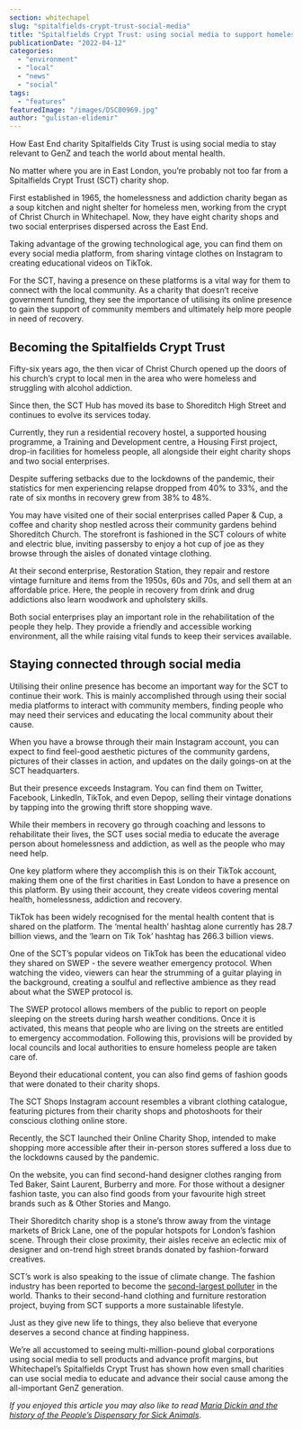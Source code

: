 ```yaml
---
section: whitechapel
slug: "spitalfields-crypt-trust-social-media"
title: "Spitalfields Crypt Trust: using social media to support homelessness and addiction"
publicationDate: "2022-04-12"
categories: 
  - "environment"
  - "local"
  - "news"
  - "social"
tags: 
  - "features"
featuredImage: "/images/DSC00969.jpg"
author: "gulistan-elidemir"
---
```


How East End charity Spitalfields City Trust is using social media to stay relevant to GenZ and teach the world about mental health.

No matter where you are in East London, you’re probably not too far from a Spitalfields Crypt Trust (SCT) charity shop.

First established in 1965, the homelessness and addiction charity began as a soup kitchen and night shelter for homeless men, working from the crypt of Christ Church in Whitechapel. Now, they have eight charity shops and two social enterprises dispersed across the East End.

Taking advantage of the growing technological age, you can find them on every social media platform, from sharing vintage clothes on Instagram to creating educational videos on TikTok. 

For the SCT, having a presence on these platforms is a vital way for them to connect with the local community. As a charity that doesn’t receive government funding, they see the importance of utilising its online presence to gain the support of community members and ultimately help more people in need of recovery. 

## Becoming the Spitalfields Crypt Trust

Fifty-six years ago, the then vicar of Christ Church opened up the doors of his church’s crypt to local men in the area who were homeless and struggling with alcohol addiction. 

Since then, the SCT Hub has moved its base to Shoreditch High Street and continues to evolve its services today.

Currently, they run a residential recovery hostel, a supported housing programme, a Training and Development centre, a Housing First project, drop-in facilities for homeless people, all alongside their eight charity shops and two social enterprises. 

Despite suffering setbacks due to the lockdowns of the pandemic, their statistics for men experiencing relapse dropped from 40% to 33%, and the rate of six months in recovery grew from 38% to 48%.

You may have visited one of their social enterprises called Paper & Cup, a coffee and charity shop nestled across their community gardens behind Shoreditch Church. The storefront is fashioned in the SCT colours of white and electric blue, inviting passersby to enjoy a hot cup of joe as they browse through the aisles of donated vintage clothing. 

At their second enterprise, Restoration Station, they repair and restore vintage furniture and items from the 1950s, 60s and 70s, and sell them at an affordable price. Here, the people in recovery from drink and drug addictions also learn woodwork and upholstery skills.

Both social enterprises play an important role in the rehabilitation of the people they help. They provide a friendly and accessible working environment, all the while raising vital funds to keep their services available.

## Staying connected through social media

Utilising their online presence has become an important way for the SCT to continue their work. This is mainly accomplished through using their social media platforms to interact with community members, finding people who may need their services and educating the local community about their cause.

When you have a browse through their main Instagram account, you can expect to find feel-good aesthetic pictures of the community gardens, pictures of their classes in action, and updates on the daily goings-on at the SCT headquarters. 

But their presence exceeds Instagram. You can find them on Twitter, Facebook, LinkedIn, TikTok, and even Depop, selling their vintage donations by tapping into the growing thrift store shopping wave.

While their members in recovery go through coaching and lessons to rehabilitate their lives, the SCT uses social media to educate the average person about homelessness and addiction, as well as the people who may need help.

One key platform where they accomplish this is on their TikTok account, making them one of the first charities in East London to have a presence on this platform. By using their account, they create videos covering mental health, homelessness, addiction and recovery.

TikTok has been widely recognised for the mental health content that is shared on the platform. The ‘mental health’ hashtag alone currently has 28.7 billion views, and the ‘learn on Tik Tok’ hashtag has 266.3 billion views.

One of the SCT’s popular videos on TikTok has been the educational video they shared on SWEP - the severe weather emergency protocol. When watching the video, viewers can hear the strumming of a guitar playing in the background, creating a soulful and reflective ambience as they read about what the SWEP protocol is. 

The SWEP protocol allows members of the public to report on people sleeping on the streets during harsh weather conditions. Once it is activated, this means that people who are living on the streets are entitled to emergency accommodation. Following this, provisions will be provided by local councils and local authorities to ensure homeless people are taken care of. 

Beyond their educational content, you can also find gems of fashion goods that were donated to their charity shops. 

The SCT Shops Instagram account resembles a vibrant clothing catalogue, featuring pictures from their charity shops and photoshoots for their conscious clothing online store.

Recently, the SCT launched their Online Charity Shop, intended to make shopping more accessible after their in-person stores suffered a loss due to the lockdowns caused by the pandemic. 

On the website, you can find second-hand designer clothes ranging from Ted Baker, Saint Laurent, Burberry and more. For those without a designer fashion taste, you can also find goods from your favourite high street brands such as & Other Stories and Mango. 

Their Shoreditch charity shop is a stone’s throw away from the vintage markets of Brick Lane, one of the popular hotspots for London’s fashion scene. Through their close proximity, their aisles receive an eclectic mix of designer and on-trend high street brands donated by fashion-forward creatives. 

SCT’s work is also speaking to the issue of climate change. The fashion industry has been reported to become the [second-largest polluter](https://www.sustainyourstyle.org/en/whats-wrong-with-the-fashion-industry) in the world. Thanks to their second-hand clothing and furniture restoration project, buying from SCT supports a more sustainable lifestyle.   

Just as they give new life to things, they also believe that everyone deserves a second chance at finding happiness.

We’re all accustomed to seeing multi-million-pound global corporations using social media to sell products and advance profit margins, but Whitechapel’s Spitalfields Crypt Trust has shown how even small charities can use social media to educate and advance their social cause among the all-important GenZ generation.

_If you enjoyed this article you may also like to read_ _[Maria Dickin and the history of the People’s Dispensary for Sick Animals](https://whitechapellondon.co.uk/maria-dickin-pdsa-animal-charity-history/)_.
